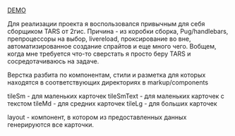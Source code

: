 [DEMO](https://mrpq.github.io/shri_adaptive/builds/demo/index.html)

Для реализации проекта я воспользовался привычным для себя сборщиком TARS от 2гис. Причина - из коробки сборка, Pug/handlebars, препроцессоры на выбор, livereload, проксирование во вне, автоматизированное создание спрайтов и еще много чего. Вобщем, когда мне требуется что-то сверстать я просто беру TARS и сосредотачиваюсь на задаче.

Верстка разбита по компонентам, стили и разметка для которых находятся в соответствующих директориях в markup/components

tileSm - для маленьких карточек
tileSmText - для маленьких карточек с текстом
tileMd - для средних карточек
tileLg - для больших карточек

layout - компонент, в котором из предоставленных данных генерируются все карточки.
